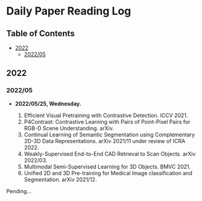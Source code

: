 # Daily Paper Reading Log

## Table of Contents

- [2022](#2022)
    - [2022/05](#202205)   


## 2022
### 2022/05

- **2022/05/25, Wednesday.**

    1. Efficient Visual Pretraining with Contrastive Detection. ICCV 2021.
    1. P4Contrast: Contrastive Learning with Pairs of Point-Pixel Pairs for RGB-D Scene Understanding. arXiv.
    1. Continual Learning of Semantic Segmentation using Complementary 2D-3D Data Representations. arXiv 2021/11 under review of ICRA 2022.
    1. Weakly-Supervised End-to-End CAD Retrieval to Scan Objects. arXiv 2022/03.
    1. Multimodal Semi-Supervised Learning for 3D Objects. BMVC 2021.
    1. Unified 2D and 3D Pre-training for Medical Image classification and Segmentation. arXiv 2021/12.


Pending...





